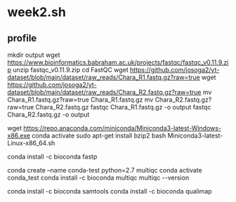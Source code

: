 # week2.sh
## profile
mkdir output
wget https://www.bioinformatics.babraham.ac.uk/projects/fastqc/fastqc_v0.11.9.zip
unzip fastqc_v0.11.9.zip
cd FastQC
wget 
https://github.com/josoga2/yt-dataset/blob/main/dataset/raw_reads/Chara_R1.fastq.gz?raw=true
wget
https://github.com/josoga2/yt-dataset/blob/main/dataset/raw_reads/Chara_R2.fastq.gz?raw=true
mv Chara_R1.fastq.gz?raw=true Chara_R1.fastq.gz
mv Chara_R2.fastq.gz?raw=true Chara_R2.fastq.gz
fastqc Chara_R1.fastq.gz -o output
fastqc Chara_R2.fastq.gz -o output
    
wget https://repo.anaconda.com/miniconda/Miniconda3-latest-Windows-x86.exe
conda activate
sudo apt-get install bzip2
bash Miniconda3-latest-Linux-x86_64.sh

conda install -c bioconda fastp

conda create –name conda-test python=2.7 multiqc
conda activate conda_test
conda install -c bioconda multiqc
multiqc --version

conda install -c bioconda samtools
conda install -c bioconda qualimap
